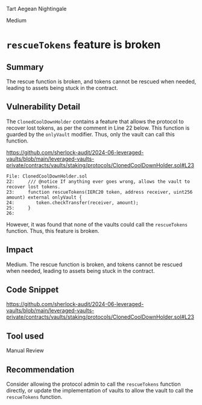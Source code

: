 Tart Aegean Nightingale

Medium

# `rescueTokens` feature is broken

## Summary

The rescue function is broken, and tokens cannot be rescued when needed, leading to assets being stuck in the contract.

## Vulnerability Detail

The `ClonedCoolDownHolder` contains a feature that allows the protocol to recover lost tokens, as per the comment in Line 22 below. This function is guarded by the `onlyVault` modifier. Thus, only the vault can call this function.

https://github.com/sherlock-audit/2024-06-leveraged-vaults/blob/main/leveraged-vaults-private/contracts/vaults/staking/protocols/ClonedCoolDownHolder.sol#L23

```solidity
File: ClonedCoolDownHolder.sol
22:     /// @notice If anything ever goes wrong, allows the vault to recover lost tokens.
23:     function rescueTokens(IERC20 token, address receiver, uint256 amount) external onlyVault {
24:        token.checkTransfer(receiver, amount);
25:     }
26: 
```

However, it was found that none of the vaults could call the `rescueTokens` function. Thus, this feature is broken.

## Impact

Medium. The rescue function is broken, and tokens cannot be rescued when needed, leading to assets being stuck in the contract.

## Code Snippet

https://github.com/sherlock-audit/2024-06-leveraged-vaults/blob/main/leveraged-vaults-private/contracts/vaults/staking/protocols/ClonedCoolDownHolder.sol#L23

## Tool used

Manual Review

## Recommendation

Consider allowing the protocol admin to call the `rescueTokens` function directly, or update the implementation of vaults to allow the vault to call the `rescueTokens` function.